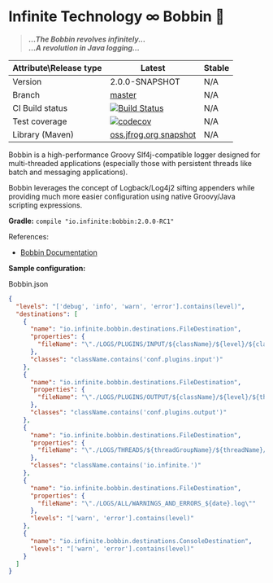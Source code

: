 # Infinite Technology ∞ Bobbin 📼

> ***...The Bobbin revolves infinitely...*** \
***...A revolution in Java logging...***

|Attribute\Release type|Latest|Stable|
|----------------------|------|------|
|Version|2.0.0-SNAPSHOT|N/A|
|Branch|[master](https://github.com/INFINITE-TECHNOLOGY/BOBBIN)|N/A|
|CI Build status|[![Build Status](https://travis-ci.com/INFINITE-TECHNOLOGY/BOBBIN.svg?branch=master)](https://travis-ci.com/INFINITE-TECHNOLOGY/BOBBIN)|N/A|
|Test coverage|[![codecov](https://codecov.io/gh/INFINITE-TECHNOLOGY/BOBBIN/branch/master/graphs/badge.svg)](https://codecov.io/gh/INFINITE-TECHNOLOGY/BOBBIN/branch/master/graphs)|N/A|
|Library (Maven)|[oss.jfrog.org snapshot](https://oss.jfrog.org/artifactory/webapp/#/artifacts/browse/tree/General/oss-snapshot-local/io/infinite/bobbin/2.0.0-SNAPSHOT)|N/A|

Bobbin is a high-performance Groovy Slf4j-compatible logger designed for multi-threaded applications (especially those with persistent threads like batch and messaging applications).

Bobbin leverages the concept of Logback/Log4j2 sifting appenders while providing much more easier configuration using native Groovy/Java scripting expressions.

**Gradle:**
`compile "io.infinite:bobbin:2.0.0-RC1"`

References:
* [Bobbin Documentation](https://github.com/INFINITE-TECHNOLOGY/BOBBIN/wiki)


**Sample configuration:**

Bobbin.json

```json
{
  "levels": "['debug', 'info', 'warn', 'error'].contains(level)",
  "destinations": [
    {
      "name": "io.infinite.bobbin.destinations.FileDestination",
      "properties": {
        "fileName": "\"./LOGS/PLUGINS/INPUT/${className}/${level}/${className}_${level}.log\""
      },
      "classes": "className.contains('conf.plugins.input')"
    },
    {
      "name": "io.infinite.bobbin.destinations.FileDestination",
      "properties": {
        "fileName": "\"./LOGS/PLUGINS/OUTPUT/${className}/${level}/${threadName}_${level}_${date}.log\""
      },
      "classes": "className.contains('conf.plugins.output')"
    },
    {
      "name": "io.infinite.bobbin.destinations.FileDestination",
      "properties": {
        "fileName": "\"./LOGS/THREADS/${threadGroupName}/${threadName}/${level}/${threadName}_${level}_${date}.log\""
      },
      "classes": "className.contains('io.infinite.')"
    },
    {
      "name": "io.infinite.bobbin.destinations.FileDestination",
      "properties": {
        "fileName": "\"./LOGS/ALL/WARNINGS_AND_ERRORS_${date}.log\""
      },
      "levels": "['warn', 'error'].contains(level)"
    },
    {
      "name": "io.infinite.bobbin.destinations.ConsoleDestination",
      "levels": "['warn', 'error'].contains(level)"
    }
  ]
}
```
